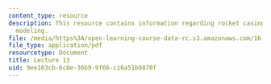 ```yaml
---
content_type: resource
description: This resource contains information regarding rocket casing design; structural
  modeling.
file: /media/https%3A/open-learning-course-data-rc.s3.amazonaws.com/16-50-introduction-to-propulsion-systems-spring-2012/9ee163cb6c8e36b99f66c16a51b8870f_MIT16_50S12_lec13.pdf
file_type: application/pdf
resourcetype: Document
title: Lecture 13
uid: 9ee163cb-6c8e-36b9-9f66-c16a51b8870f
---
```

